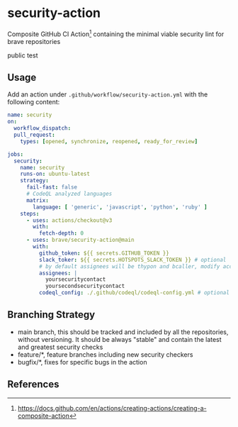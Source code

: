 # security-action

Composite GitHub CI Action[^1] containing the minimal viable security lint for brave repositories

public test

## Usage

Add an action under `.github/workflow/security-action.yml` with the following content:

```yml
name: security
on:
  workflow_dispatch:
  pull_request:
    types: [opened, synchronize, reopened, ready_for_review]

jobs:
  security:
    name: security
    runs-on: ubuntu-latest
    strategy:
      fail-fast: false
      # CodeQL analyzed languages
      matrix:
        language: [ 'generic', 'javascript', 'python', 'ruby' ]
    steps:
      - uses: actions/checkout@v3
        with:
          fetch-depth: 0
      - uses: brave/security-action@main
        with:
          github_token: ${{ secrets.GITHUB_TOKEN }}
          slack_toker: ${{ secrets.HOTSPOTS_SLACK_TOKEN }} # optional
          # by default assignees will be thypon and bcaller, modify accordingly
          assignees: |
            yoursecuritycontact
            yoursecondsecuritycontact
          codeql_config: ./.github/codeql/codeql-config.yml # optional
```

## Branching Strategy

- main branch, this should be tracked and included by all the repositories, without versioning. It should be always "stable" and contain the latest and greatest security checks
- feature/*, feature branches including new security checkers
- bugfix/*, fixes for specific bugs in the action

## References

[^1]: https://docs.github.com/en/actions/creating-actions/creating-a-composite-action
